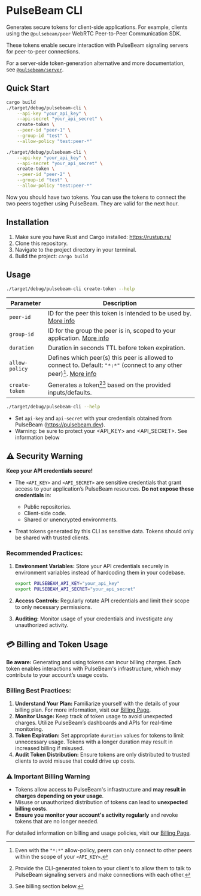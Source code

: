 # PulseBeam CLI

Generates secure tokens for client-side applications. For example, clients using the `@pulsebeam/peer` WebRTC Peer-to-Peer Communication SDK.

These tokens enable secure interaction with PulseBeam signaling servers for peer-to-peer connections.

For a server-side token-generation alternative and more documentation, see [`@pulsebeam/server`](https://jsr.io/@pulsebeam/server).

## Quick Start

```bash
cargo build
./target/debug/pulsebeam-cli \
    --api-key "your_api_key" \
    --api-secret "your_api_secret" \
    create-token \
    --peer-id "peer-1" \
    --group-id "test" \
    --allow-policy "test:peer-*"

./target/debug/pulsebeam-cli \
    --api-key "your_api_key" \
    --api-secret "your_api_secret" \
    create-token \
    --peer-id "peer-2" \
    --group-id "test" \
    --allow-policy "test:peer-*"
```

Now you should have two tokens. You can use the tokens to connect the two peers together using PulseBeam. They are valid for the next hour.

## Installation

1. Make sure you have Rust and Cargo installed: https://rustup.rs/
2. Clone this repository.
3. Navigate to the project directory in your terminal.
4. Build the project: `cargo build`

## Usage

```bash
./target/debug/pulsebeam-cli create-token --help
```
| Parameter     | Description                                                                                           |
|---------------|-------------------------------------------------------------------------------------------------------|
| `peer-id`     | ID for the peer this token is intended to be used by. [More info](https://jsr.io/@pulsebeam/server/doc/~/PeerClaims#constructor_0) |
| `group-id`    | ID for the group the peer is in, scoped to your application. [More info](https://jsr.io/@pulsebeam/server/doc/~/PeerClaims#constructor_0) |
| `duration`    | Duration in seconds TTL before token expiration.                                                          |
| `allow-policy`| Defines which peer(s) this peer is allowed to connect to. Default: `"*:*"` (connect to any other peer)[^1]. [More info](https://jsr.io/@pulsebeam/server/doc/~/PeerPolicy) |
| `create-token`| Generates a token[^2][^3] based on the provided inputs/defaults.                                               |

[^1]: Even with the `"*:*"` allow-policy, peers can only connect to other peers within the scope of your `<API_KEY>`.

[^2]: Provide the CLI-generated token to your client's to allow them to talk to PulseBeam signaling servers and make connections with each other.

[^3]: See billing section below.

```bash
./target/debug/pulsebeam-cli --help
```

* Set `api-key` and `api-secret` with your credentials obtained from PulseBeam (https://pulsebeam.dev).
* Warning: be sure to protect your <API_KEY> and <API_SECRET>. See information below 

## ⚠️ Security Warning

**Keep your API credentials secure!**

- The `<API_KEY>` and `<API_SECRET>` are sensitive credentials that grant access to your application’s PulseBeam resources. **Do not expose these credentials** in:
  - Public repositories.
  - Client-side code.
  - Shared or unencrypted environments.

- Treat tokens generated by this CLI as sensitive data. Tokens should only be shared with trusted clients.

### Recommended Practices:
1. **Environment Variables:** Store your API credentials securely in environment variables instead of hardcoding them in your codebase.
    ```bash
    export PULSEBEAM_API_KEY="your_api_key"
    export PULSEBEAM_API_SECRET="your_api_secret"
    ```

2. **Access Controls:** Regularly rotate API credentials and limit their scope to only necessary permissions.

3. **Auditing:** Monitor usage of your credentials and investigate any unauthorized activity.

## 💳 Billing and Token Usage

**Be aware:** Generating and using tokens can incur billing charges. Each token enables interactions with PulseBeam's infrastructure, which may contribute to your account’s usage costs.

### Billing Best Practices:
1. **Understand Your Plan:** Familiarize yourself with the details of your billing plan. For more information, visit our [Billing Page](https://pulsebeam.dev/billing).
2. **Monitor Usage:** Keep track of token usage to avoid unexpected charges. Utilize PulseBeam’s dashboards and APIs for real-time monitoring.
3. **Token Expiration:** Set appropriate `duration` values for tokens to limit unnecessary usage. Tokens with a longer duration may result in increased billing if misused.
4. **Audit Token Distribution:** Ensure tokens are only distributed to trusted clients to avoid misuse that could drive up costs.

### ⚠️ Important Billing Warning

- Tokens allow access to PulseBeam's infrastructure and **may result in charges depending on your usage**.
- Misuse or unauthorized distribution of tokens can lead to **unexpected billing costs**.
- **Ensure you monitor your account's activity regularly** and revoke tokens that are no longer needed.

For detailed information on billing and usage policies, visit our [Billing Page](https://pulsebeam.dev/billing).
